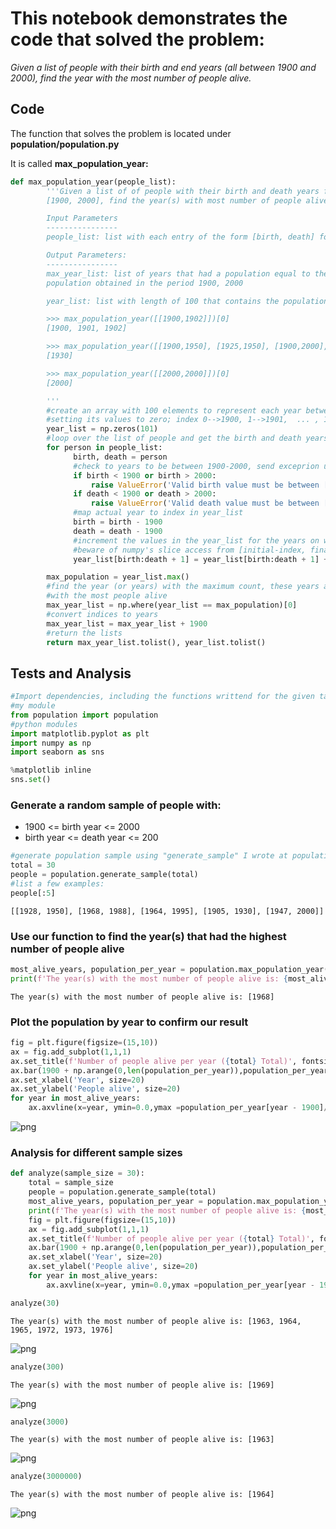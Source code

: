 
# This notebook demonstrates the code that solved the problem:

*Given a list of people with their birth and end years (all between 1900 and 2000), find the year with the most number of people alive.*

## Code

The function that solves the problem is located under **population/population.py**

It is called **max_population_year:**

```python
def max_population_year(people_list):
        '''Given a list of of people with their birth and death years from
        [1900, 2000], find the year(s) with most number of people alive

        Input Parameters
        ----------------
        people_list: list with each entry of the form [birth, death] for each person

        Output Parameters:
        ----------------
        max_year_list: list of years that had a population equal to the maximum
        population obtained in the period 1900, 2000

        year_list: list with length of 100 that contains the population per year

        >>> max_population_year([[1900,1902]])[0]
        [1900, 1901, 1902]

        >>> max_population_year([[1900,1950], [1925,1950], [1900,2000], [1930,1930]])[0]
        [1930]

        >>> max_population_year([[2000,2000]])[0]
        [2000]

        '''
        #create an array with 100 elements to represent each year between 1900-2000
        #setting its values to zero; index 0-->1900, 1-->1901,  ... , 100 --> 2000
        year_list = np.zeros(101)
        #loop over the list of people and get the birth and death years
        for person in people_list:
              birth, death = person
              #check to years to be between 1900-2000, send exceprion upstream
              if birth < 1900 or birth > 2000:
                  raise ValueError('Valid birth value must be between [1900, 2000]')
              if death < 1900 or death > 2000:
                  raise ValueError('Valid death value must be between [1900, 2000]')
              #map actual year to index in year_list
              birth = birth - 1900
              death = death - 1900
              #increment the values in the year_list for the years on which the current person was alive
              #beware of numpy's slice access from [initial-index, final-index)
              year_list[birth:death + 1] = year_list[birth:death + 1] + 1

        max_population = year_list.max()
        #find the year (or years) with the maximum count, these years are the years
        #with the most people alive
        max_year_list = np.where(year_list == max_population)[0]
        #convert indices to years
        max_year_list = max_year_list + 1900
        #return the lists
        return max_year_list.tolist(), year_list.tolist()


```

## Tests and Analysis

```python
#Import dependencies, including the functions writtend for the given task
#my module
from population import population
#python modules
import matplotlib.pyplot as plt
import numpy as np
import seaborn as sns

%matplotlib inline
sns.set()
```

### Generate a random sample of people with:
* 1900 <= birth year  <= 2000
* birth year <= death year <= 200


```python
#generate population sample using "generate_sample" I wrote at population/population.py
total = 30
people = population.generate_sample(total)
#list a few examples:
people[:5]
```




    [[1928, 1950], [1968, 1988], [1964, 1995], [1905, 1930], [1947, 2000]]



### Use our function to find the year(s) that had the highest number of people alive


```python
most_alive_years, population_per_year = population.max_population_year(people)
print(f'The year(s) with the most number of people alive is: {most_alive_years}')
```

    The year(s) with the most number of people alive is: [1968]


### Plot the population by year to confirm our result


```python
fig = plt.figure(figsize=(15,10))
ax = fig.add_subplot(1,1,1)
ax.set_title(f'Number of people alive per year ({total} Total)', fontsize=30)
ax.bar(1900 + np.arange(0,len(population_per_year)),population_per_year)
ax.set_xlabel('Year', size=20)
ax.set_ylabel('People alive', size=20)
for year in most_alive_years:
    ax.axvline(x=year, ymin=0.0,ymax =population_per_year[year - 1900]/plt.ylim()[1], linewidth=2, color='red')
```


![png](resources/output_7_0.png)


### Analysis for different sample sizes


```python
def analyze(sample_size = 30):
    total = sample_size
    people = population.generate_sample(total)
    most_alive_years, population_per_year = population.max_population_year(people)
    print(f'The year(s) with the most number of people alive is: {most_alive_years}')
    fig = plt.figure(figsize=(15,10))
    ax = fig.add_subplot(1,1,1)
    ax.set_title(f'Number of people alive per year ({total} Total)', fontsize=30)
    ax.bar(1900 + np.arange(0,len(population_per_year)),population_per_year)
    ax.set_xlabel('Year', size=20)
    ax.set_ylabel('People alive', size=20)
    for year in most_alive_years:
        ax.axvline(x=year, ymin=0.0,ymax =population_per_year[year - 1900]/plt.ylim()[1], linewidth=2, color='red')
```


```python
analyze(30)
```

    The year(s) with the most number of people alive is: [1963, 1964, 1965, 1972, 1973, 1976]



![png](resources/output_10_1.png)



```python
analyze(300)
```

    The year(s) with the most number of people alive is: [1969]



![png](resources/output_11_1.png)



```python
analyze(3000)
```

    The year(s) with the most number of people alive is: [1963]



![png](resources/output_12_1.png)



```python
analyze(3000000)
```

    The year(s) with the most number of people alive is: [1964]



![png](resources/output_13_1.png)
